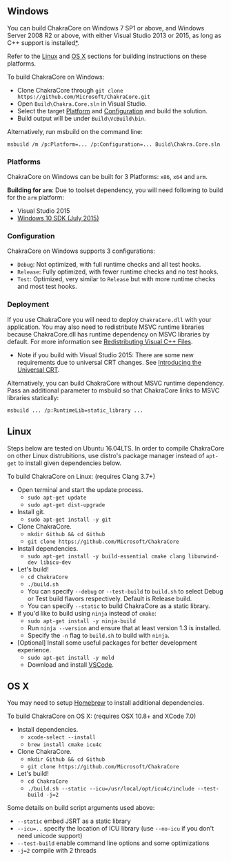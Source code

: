 ## Windows ##

You can build ChakraCore on Windows 7 SP1 or above, and Windows Server 2008 R2
or above, with either Visual Studio 2013 or 2015, as long as C++ support is
installed[*](#build_for_arm).

Refer to the [Linux](#linux) and [OS X](#os-x) sections for building instructions on these platforms.

To build ChakraCore on Windows:

* Clone ChakraCore through ```git clone https://github.com/Microsoft/ChakraCore.git```
* Open ```Build\Chakra.Core.sln``` in Visual Studio.
* Select the target [Platform](#platform) and [Configuration](#configuration) and build the solution.
* Build output will be under ```Build\VcBuild\bin```.

Alternatively, run msbuild on the command line:
```
msbuild /m /p:Platform=... /p:Configuration=... Build\Chakra.Core.sln
```

### Platforms ###

ChakraCore on Windows can be built for 3 Platforms: ```x86```, ```x64``` and ```arm```.

<a name="build_for_arm">**Building for `arm`**:</a> Due to toolset dependency, you will need following to build for the `arm` platform:
* Visual Studio 2015
* [Windows 10 SDK (July 2015)](https://developer.microsoft.com/en-us/windows/downloads/sdk-archive)

### Configuration ###

ChakraCore on Windows supports 3 configurations:
* ```Debug```: Not optimized, with full runtime checks and all test hooks.
* ```Release```: Fully optimized, with fewer runtime checks and no test hooks.
* ```Test```: Optimized, very similar to ```Release``` but with more runtime checks and most test hooks.

### Deployment ###

If you use ChakraCore you will need to deploy ```ChakraCore.dll``` with your application. You may also need to redistribute MSVC runtime libraries because ChakraCore.dll has runtime dependency on MSVC libraries by default. For more information see [Redistributing Visual C++ Files](https://msdn.microsoft.com/en-us/library/ms235299.aspx).
* Note if you build with Visual Studio 2015: There are some new requirements due to universal CRT changes. See [Introducing the Universal CRT](http://blogs.msdn.com/b/vcblog/archive/2015/03/03/introducing-the-universal-crt.aspx).

Alternatively, you can build ChakraCore without MSVC runtime dependency. Pass an additional parameter to msbuild so that ChakraCore links to MSVC libraries statically:
```
msbuild ... /p:RuntimeLib=static_library ...
```

## Linux ##

Steps below are tested on Ubuntu 16.04LTS. In order to compile ChakraCore on other Linux distrubitions,
use distro's package manager instead of `apt-get` to install given dependencies below.

To build ChakraCore on Linux: (requires Clang 3.7+)

* Open terminal and start the update process.
	* ```sudo apt-get update```
	* ```sudo apt-get dist-upgrade```
* Install git.
	* ```sudo apt-get install -y git```
* Clone ChakraCore.
	* ```mkdir Github && cd Github```
	* ```git clone https://github.com/Microsoft/ChakraCore```
* Install dependencies.
	* ```sudo apt-get install -y build-essential cmake clang libunwind-dev libicu-dev```
* Let's build!
	* ```cd ChakraCore```
	* ```./build.sh```
	* You can specify `--debug` or `--test-build` to `build.sh` to select Debug or Test build flavors respectively. Default is Release build.
	* You can specify `--static` to build ChakraCore as a static library.
* If you'd like to build using `ninja` instead of `cmake`:
	* ```sudo apt-get install -y ninja-build```
	* Run `ninja --version` and ensure that at least version 1.3 is installed.
	* Specify the `-n` flag to `build.sh` to build with `ninja`.
* [Optional] Install some useful packages for better development experience.
	* ```sudo apt-get install -y meld```
	* Download and install [VSCode](https://code.visualstudio.com/Docs/editor/setup#_linux).

## OS X ##

You may need to setup [Homebrew](http://brew.sh/) to install additional dependencies.

To build ChakraCore on OS X: (requires OSX 10.8+ and XCode 7.0)

* Install dependencies.
	* ```xcode-select --install```
	* ```brew install cmake icu4c```
* Clone ChakraCore.
	* ```mkdir Github && cd Github```
	* ```git clone https://github.com/Microsoft/ChakraCore```
* Let's build!
	* ```cd ChakraCore```
	* ```./build.sh --static --icu=/usr/local/opt/icu4c/include --test-build -j=2```

Some details on build script arguments used above:

* ```--static``` embed JSRT as a static library
* ```--icu=..``` specify the location of ICU library (use `--no-icu` if you don't need unicode support)
* ```--test-build``` enable command line options and some optimizations
* ```-j=2``` compile with 2 threads
